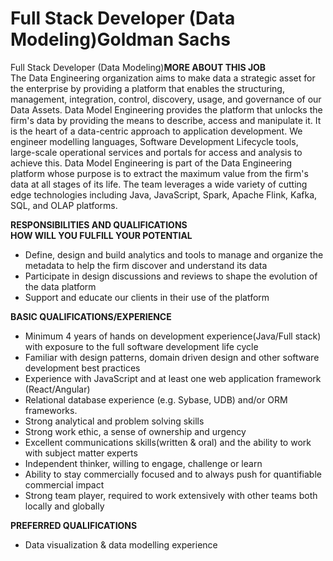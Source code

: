 # Full Stack Developer \(Data Modeling\)Goldman Sachs



Full Stack Developer \(Data Modeling\)**MORE ABOUT THIS JOB**  
The Data Engineering organization aims to make data a strategic asset for the enterprise by providing a platform that enables the structuring, management, integration, control, discovery, usage, and governance of our Data Assets. Data Model Engineering provides the platform that unlocks the firm's data by providing the means to describe, access and manipulate it. It is the heart of a data-centric approach to application development. We engineer modelling languages, Software Development Lifecycle tools, large-scale operational services and portals for access and analysis to achieve this. Data Model Engineering is part of the Data Engineering platform whose purpose is to extract the maximum value from the firm's data at all stages of its life. The team leverages a wide variety of cutting edge technologies including Java, JavaScript, Spark, Apache Flink, Kafka, SQL, and OLAP platforms.  
  
**RESPONSIBILITIES AND QUALIFICATIONS**  
**HOW WILL YOU FULFILL YOUR POTENTIAL**  


* Define, design and build analytics and tools to manage and organize the metadata to help the firm discover and understand its data
* Participate in design discussions and reviews to shape the evolution of the data platform
* Support and educate our clients in their use of the platform

**BASIC QUALIFICATIONS/EXPERIENCE**  


* Minimum 4 years of hands on development experience\(Java/Full stack\) with exposure to the full software development life cycle
* Familiar with design patterns, domain driven design and other software development best practices
* Experience with JavaScript and at least one web application framework \(React/Angular\)
* Relational database experience \(e.g. Sybase, UDB\) and/or ORM frameworks.
* Strong analytical and problem solving skills
* Strong work ethic, a sense of ownership and urgency
* Excellent communications skills\(written & oral\) and the ability to work with subject matter experts
* Independent thinker, willing to engage, challenge or learn
* Ability to stay commercially focused and to always push for quantifiable commercial impact
* Strong team player, required to work extensively with other teams both locally and globally

**PREFERRED QUALIFICATIONS**  


* Data visualization & data modelling experience

